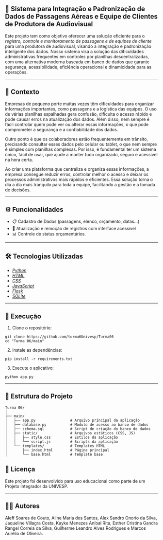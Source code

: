 ## 🎥 Sistema para Integração e Padronização de Dados de Passagens Aéreas e Equipe de Clientes de Produtora de Audiovisual

Este projeto tem como objetivo oferecer uma solução eficiente para o *registro, controle e monitoramento de passagens e de equipes de cliente* para uma produtora de audiovisual, visando a  integração e padronização inteligente dos dados. Nosso sistema visa a solução das dificuldades administrativas frequentes em controles por planilhas descentralizadas, com uma alternativa moderna baseada em banco de dados que garante segurança, acessibilidade, eficiência operacional e dinamicidade para as operações.

---

## 📌 Contexto

Empresas de pequeno porte muitas vezes têm dificuldades para organizar informações importantes, como passagens e a logística das equipes. O uso de várias planilhas espalhadas gera confusão, dificulta o acesso rápido e pode causar erros na atualização dos dados. Além disso, nem sempre é fácil controlar quem pode ver ou alterar essas informações, o que pode comprometer a segurança e a confiabilidade dos dados.

Outro ponto é que os colaboradores estão frequentemente em trânsito, precisando consultar esses dados pelo celular ou tablet, o que nem sempre é simples com planilhas complexas. Por isso, é fundamental ter um sistema único, fácil de usar, que ajude a manter tudo organizado, seguro e acessível na hora certa.

Ao criar uma plataforma que centraliza e organiza essas informações, a empresa consegue reduzir erros, controlar melhor o acesso e deixar os processos administrativos mais rápidos e eficientes. Essa solução torna o dia a dia mais tranquilo para toda a equipe, facilitando a gestão e a tomada de decisões.

---

## ⚙️ Funcionalidades

- 📋 Cadastro de Dados (passagens, elenco, orçamento, datas...)
- 🔄 Atualização e remoção de registros com interface acessível
- 📊 Controle de status orçamentários.

---

## 🛠️ Tecnologias Utilizadas

- [*Python*](https://www.python.org/)
- [*HTML*](https://html5.org/)
- [*CSS*](https://www.w3.org/Style/CSS/Overview.en.html)
- [*JavaScript*](https://tc39.es/)
- [*Flask*](https://flask.palletsprojects.com/en/stable/)
- [*SQLite*](https://www.sqlite.org/index.html)

---

## 🚀 Execução

1. Clone o repositório:

```
git clone https://github.com/turma6Univesp/Turma06
cd "Turma 06/main"
```

2. Instale as dependências:

```
pip install -r requirements.txt
```

3. Execute o aplicativo:

```
python app.py
```

---


## 📂 Estrutura do Projeto

```
Turma 06/
│
├── main/
│   ├── app.py                # Arquivo principal da aplicação 
│   ├── database.py           # Módulo de acesso ao banco de dados
│   ├── schema.sql            # Script de criação do banco de dados
│   ├── static/               # Arquivos estáticos (CSS, JS)
│   │   ├── style.css         # Estilos da aplicação
│   │   └── script.js         # Scripts da aplicação
│   └── templates/            # Templates HTML
│       ├── index.html        # Página principal
│       └── base.html         # Template base
```

## 📝 Licença

Este projeto foi desenvolvido para uso educacional como parte de um Projeto Integrador da UNIVESP. 

---

## 👨‍💻 Autores

Aleff Soares de Couto, Aline Maria dos Santos, Alex Sandro Onorio da Silva, Jaqueline Villagra Costa, Kayke Menezes Anibal Rita, Esther Cristina Gandra Rangel Correia da Silva, Guilherme Leandro Alves Rodrigues e Marcos Aurélio de Oliveira.
